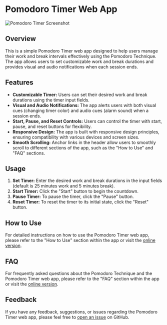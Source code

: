 # Pomodoro Timer Web App

![Pomodoro Timer Screenshot](screenshot.png)

## Overview

This is a simple Pomodoro Timer web app designed to help users manage their work and break intervals effectively using the Pomodoro Technique. The app allows users to set customizable work and break durations and provides visual and audio notifications when each session ends.

## Features

- **Customizable Timer:** Users can set their desired work and break durations using the timer input fields.
- **Visual and Audio Notifications:** The app alerts users with both visual cues (changing timer color) and audio cues (alarm sound) when a session ends.
- **Start, Pause, and Reset Controls:** Users can control the timer with start, pause, and reset buttons for flexibility.
- **Responsive Design:** The app is built with responsive design principles, ensuring compatibility with various devices and screen sizes.
- **Smooth Scrolling:** Anchor links in the header allow users to smoothly scroll to different sections of the app, such as the "How to Use" and "FAQ" sections.

## Usage

1. **Set Timer:** Enter the desired work and break durations in the input fields (default is 25 minutes work and 5 minutes break).
2. **Start Timer:** Click the "Start" button to begin the countdown.
3. **Pause Timer:** To pause the timer, click the "Pause" button.
4. **Reset Timer:** To reset the timer to its initial state, click the "Reset" button.

## How to Use

For detailed instructions on how to use the Pomodoro Timer web app, please refer to the "How to Use" section within the app or visit the [online version](https://your-pomodoro-app-url.com/#how-to-use).

## FAQ

For frequently asked questions about the Pomodoro Technique and the Pomodoro Timer web app, please refer to the "FAQ" section within the app or visit the [online version](https://your-pomodoro-app-url.com/#faq).

## Feedback

If you have any feedback, suggestions, or issues regarding the Pomodoro Timer web app, please feel free to [open an issue](https://github.com/your-username/pomodoro-timer/issues) on GitHub.
